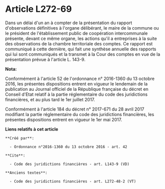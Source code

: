 # Article L272-69

Dans un délai d'un an à compter de la présentation du rapport d'observations définitives à l'organe délibérant, le maire de
la commune ou le président de l'établissement public de coopération intercommunale présente, devant ce même organe, les
actions qu'il a entreprises à la suite des observations de la chambre territoriale des comptes. Ce rapport est communiqué à
cette dernière, qui fait une synthèse annuelle des rapports qui lui sont communiqués et la transmet à la Cour des comptes en
vue de la présentation prévue à l'article L. 143-9.

**Nota:**

Conformément à l'article 52 de l'ordonnance n° 2016-1360 du 13 octobre 2016, les présentes dispositions entrent en vigueur le
lendemain de la publication au Journal officiel de la République française du décret en Conseil d'Etat relatif à la partie
réglementaire du code des juridictions financières, et au plus tard le 1er juillet 2017.

Conformément à l'article 184 du décret n° 2017-671 du 28 avril 2017 modifiant la partie réglementaire du code des
juridictions financières, les présentes dispositions entrent en vigueur le 1er mai 2017.

**Liens relatifs à cet article**

	**Créé par**:

	  - Ordonnance n°2016-1360 du 13 octobre 2016 - art. 42

	**Cite**:

	  - Code des juridictions financières - art. L143-9 (VD)

	**Anciens textes**:

	  - Code des juridictions financières - art. L272-48-2 (VT)
